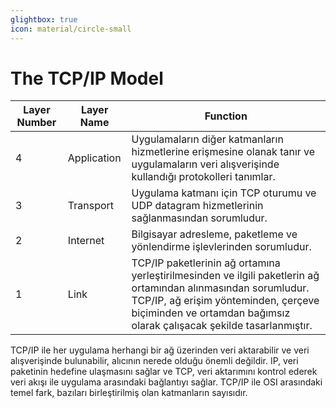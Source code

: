 ```yaml
---
glightbox: true
icon: material/circle-small
---
```


# The TCP/IP Model

| Layer Number | Layer Name | Function |
|---|---|---|
| 4 | Application | Uygulamaların diğer katmanların hizmetlerine erişmesine olanak tanır ve uygulamaların veri alışverişinde kullandığı protokolleri tanımlar. |
| 3 | Transport | Uygulama katmanı için TCP oturumu ve UDP datagram hizmetlerinin sağlanmasından sorumludur. |
| 2 | Internet | Bilgisayar adresleme, paketleme ve yönlendirme işlevlerinden sorumludur. |
| 1 | Link | TCP/IP paketlerinin ağ ortamına yerleştirilmesinden ve ilgili paketlerin ağ ortamından alınmasından sorumludur. TCP/IP, ağ erişim yönteminden, çerçeve biçiminden ve ortamdan bağımsız olarak çalışacak şekilde tasarlanmıştır. |

TCP/IP ile her uygulama herhangi bir ağ üzerinden veri aktarabilir ve veri alışverişinde bulunabilir, alıcının nerede olduğu önemli değildir. IP, veri paketinin hedefine ulaşmasını sağlar ve TCP, veri aktarımını kontrol ederek veri akışı ile uygulama arasındaki bağlantıyı sağlar. TCP/IP ile OSI arasındaki temel fark, bazıları birleştirilmiş olan katmanların sayısıdır.
